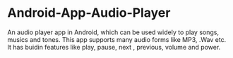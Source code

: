 # Android-App-Audio-Player
An audio player app in Android, which can be used widely to play songs, musics and tones. This app supports many audio forms like MP3, .Wav etc. It has buidin features like play, pause, next , previous, volume and power. 
